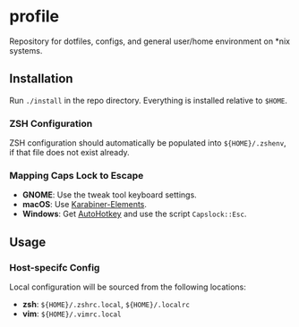 # profile

Repository for dotfiles, configs, and general user/home environment on *nix
systems.

## Installation

Run `./install` in the repo directory. Everything is installed relative to `$HOME`.

### ZSH Configuration

ZSH configuration should automatically be populated into `${HOME}/.zshenv`, if that
file does not exist already.

### Mapping Caps Lock to Escape

- **GNOME**: Use the tweak tool keyboard settings.
- **macOS**: Use [Karabiner-Elements](https://github.com/tekezo/Karabiner-Elements).
- **Windows**: Get [AutoHotkey](http://www.autohotkey.com/) and use the script `Capslock::Esc`.

## Usage

### Host-specifc Config

Local configuration will be sourced from the following locations:

- **zsh**: `${HOME}/.zshrc.local`, `${HOME}/.localrc`
- **vim**: `${HOME}/.vimrc.local`
